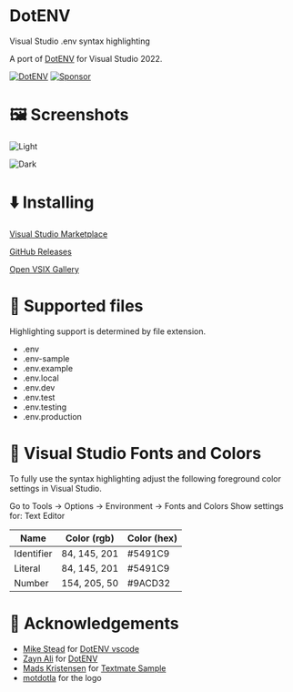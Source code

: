 ﻿# DotENV
Visual Studio .env syntax highlighting

A port of [DotENV](https://github.com/zaynali53/DotENV) for Visual Studio 2022.

[![DotENV](https://github.com/sboulema/DotENV/actions/workflows/workflow.yml/badge.svg)](https://github.com/sboulema/DotENV/actions/workflows/workflow.yml)
[![Sponsor](https://img.shields.io/badge/-Sponsor-fafbfc?logo=GitHub%20Sponsors)](https://github.com/sponsors/sboulema)

# 🖼️ Screenshots
![Light](https://i.imgur.com/EGlPWZA.png)

![Dark](https://i.imgur.com/AHgQzAp.png)

# ⬇️ Installing
[Visual Studio Marketplace](https://marketplace.visualstudio.com/items?itemName=SamirBoulema.DotENV)

[GitHub Releases](https://github.com/sboulema/dotenv/releases)

[Open VSIX Gallery](https://www.vsixgallery.com/extension/01e49a68-16fa-4117-93da-ab2c38191fd2)

# 📄 Supported files
Highlighting support is determined by file extension.
- .env
- .env-sample
- .env.example
- .env.local
- .env.dev
- .env.test
- .env.testing
- .env.production

# 🎨 Visual Studio Fonts and Colors
To fully use the syntax highlighting adjust the following foreground color settings in Visual Studio.

Go to Tools -> Options -> Environment -> Fonts and Colors
Show settings for: Text Editor

| Name       | Color (rgb)  | Color (hex) |
| ---------- | ------------ | ----------- |
| Identifier | 84, 145, 201 | #5491C9     |
| Literal    | 84, 145, 201 | #5491C9     |
| Number     | 154, 205, 50 | #9ACD32     |

# 🥇 Acknowledgements
- [Mike Stead](https://github.com/mikestead) for [DotENV vscode](https://github.com/mikestead/vscode-dotenv)
- [Zayn Ali](https://github.com/zaynali53) for [DotENV](https://github.com/zaynali53/DotENV)
- [Mads Kristensen](https://github.com/madskristensen) for [Textmate Sample](https://github.com/madskristensen/TextmateSample)
- [motdotla](https://github.com/motdotla/dotenv) for the logo